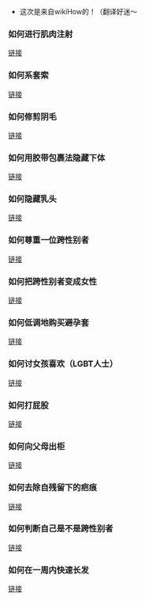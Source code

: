 - 这次是来自wikiHow的！（翻译好迷～

### 如何进行肌肉注射
<a href="https://zh.wikihow.com/进行肌肉注射" target="_blank">链接</a>

### 如何系套索
<a href="https://zh.wikihow.com/系套索" target="_blank">链接</a>

### 如何修剪阴毛
<a href="https://zh.wikihow.com/修剪阴毛" target="_blank">链接</a>

### 如何用胶带包裹法隐藏下体
<a href="https://zh.wikihow.com/用胶带包裹法隐藏下体" target="_blank">链接</a>

### 如何隐藏乳头
<a href="https://zh.wikihow.com/隐藏乳头" target="_blank">链接</a>

### 如何尊重一位跨性别者
<a href="https://zh.wikihow.com/尊重一位跨性别者" target="_blank">链接</a>

### 如何把跨性别者变成女性
<a href="https://zh.wikihow.com/把跨性别者变成女性" target="_blank">链接</a>

### 如何低调地购买避孕套
<a href="https://zh.wikihow.com/低调地购买避孕套" target="_blank">链接</a>

### 如何讨女孩喜欢（LGBT人士）
<a href="https://zh.wikihow.com/讨女孩喜欢（LGBT人士）" target="_blank">链接</a>

### 如何打屁股
<a href="https://zh.wikihow.com/打屁股" target="_blank">链接</a>

### 如何向父母出柜
<a href="https://zh.wikihow.com/向父母出柜" target="_blank">链接</a>

### 如何去除自残留下的疤痕
<a href="https://zh.wikihow.com/去除自残留下的疤痕" target="_blank">链接</a>

### 如何判断自己是不是跨性别者
<a href="https://zh.wikihow.com/判断自己是不是跨性别者" target="_blank">链接</a>

### 如何在一周内快速长发
<a href="https://zh.wikihow.com/在一周内快速长发" target="_blank">链接</a>